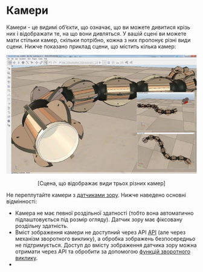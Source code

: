 # Камери

Камери - це видимі об’єкти, що означає, що ви можете дивитися крізь них і відображати те, на що вони дивляться. У вашій сцені ви можете мати стільки камер, скільки потрібно, кожна з них пропонує різні види сцени. Нижче показано приклад сцени, що містить кілька камер:

<p align="center">
<img src="cameras2.jpg" />
</p>
<p align="center">[Сцена, що відображає види трьох різних камер]</p>

Не переплутайте камери з [датчиками зору](https://www.coppeliarobotics.com/helpFiles/en/visionSensors.htm). Нижче наведено основні відмінності:
- Камера не має певної роздільної здатності (тобто вона автоматично підлаштовується під розмір огляду). Датчик зору має фіксовану роздільну здатність.
- Вміст зображення камери не доступний через API [API](https://www.coppeliarobotics.com/helpFiles/en/apisOverview.htm) (але через механізм зворотного виклику), а обробка зображень безпосередньо не підтримується. Доступ до вмісту зображення датчика зору можна отримати через API та обробити за допомогою [функцій зворотного виклику](https://www.coppeliarobotics.com/helpFiles/en/apisOverview.htm).
- 
